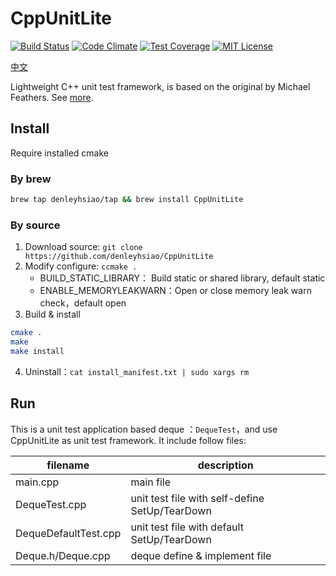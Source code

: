 # CppUnitLite
[![Build Status][travis_image]][travis_url]
[![Code Climate][codeclimate_image]][codeclimate_url]
[![Test Coverage][testcoverage_image]][testcoverage_url]
[![MIT License][license-image]][license-url]

[中文](README_cn.md)

Lightweight C++ unit test framework, is based on the original by Michael Feathers.
See [more](http://c2.com/cgi/wiki?CppUnitLite).

## Install
Require installed cmake
### By brew
```bash
brew tap denleyhsiao/tap && brew install CppUnitLite
```

### By source
1. Download source: `git clone https://github.com/denleyhsiao/CppUnitLite`
2. Modify configure: `ccmake .`
    - BUILD_STATIC_LIBRARY： Build static or shared library, default static
    - ENABLE_MEMORYLEAKWARN：Open or close memory leak warn check，default open
3. Build & install

```bash
cmake .
make
make install
```
4. Uninstall：`cat install_manifest.txt | sudo xargs rm`

## Run
This is a unit test application based deque ：`DequeTest`，and use CppUnitLite as unit test framework. 
It include follow files:

| filename |description |
|---|---|
|main.cpp|main file|
|DequeTest.cpp|unit test file with self-define SetUp/TearDown|
|DequeDefaultTest.cpp|unit test file with default SetUp/TearDown|
|Deque.h/Deque.cpp|deque define & implement file|
    
[travis_image]: https://travis-ci.org/denleyhsiao/CppUnitLite.svg
[travis_url]: https://travis-ci.org/denleyhsiao/CppUnitLite

[codeclimate_image]: https://codeclimate.com/github/denleyhsiao/CppUnitLite/badges/issue_count.svg
[codeclimate_url]: https://codeclimate.com/github/denleyhsiao/CppUnitLite

[testcoverage_image]: https://codeclimate.com/github/denleyhsiao/CppUnitLite/badges/coverage.svg
[testcoverage_url]: https://codeclimate.com/github/denleyhsiao/CppUnitLite

[license-image]: http://img.shields.io/badge/license-MIT-blue.svg?style=flat
[license-url]: LICENSE
